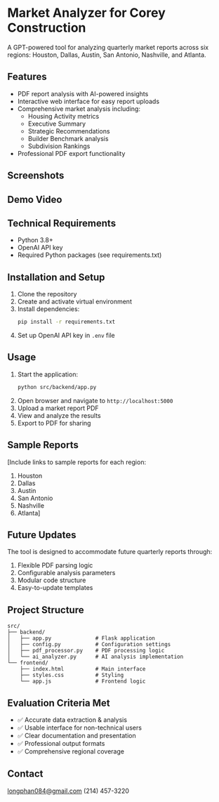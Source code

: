 # Market Analyzer for Corey Construction

A GPT-powered tool for analyzing quarterly market reports across six regions: Houston, Dallas, Austin, San Antonio, Nashville, and Atlanta.

## Features
- PDF report analysis with AI-powered insights
- Interactive web interface for easy report uploads
- Comprehensive market analysis including:
  - Housing Activity metrics
  - Executive Summary
  - Strategic Recommendations
  - Builder Benchmark analysis
  - Subdivision Rankings
- Professional PDF export functionality

## Screenshots


## Demo Video


## Technical Requirements
- Python 3.8+
- OpenAI API key
- Required Python packages (see requirements.txt)

## Installation and Setup
1. Clone the repository
2. Create and activate virtual environment
3. Install dependencies:
   ```bash
   pip install -r requirements.txt
   ```
4. Set up OpenAI API key in `.env` file

## Usage
1. Start the application:
   ```bash
   python src/backend/app.py
   ```
2. Open browser and navigate to `http://localhost:5000`
3. Upload a market report PDF
4. View and analyze the results
5. Export to PDF for sharing

## Sample Reports
[Include links to sample reports for each region:
1. Houston
2. Dallas
3. Austin
4. San Antonio
5. Nashville
6. Atlanta]

## Future Updates
The tool is designed to accommodate future quarterly reports through:
1. Flexible PDF parsing logic
2. Configurable analysis parameters
3. Modular code structure
4. Easy-to-update templates

## Project Structure
```
src/
├── backend/
│   ├── app.py              # Flask application
│   ├── config.py           # Configuration settings
│   ├── pdf_processor.py    # PDF processing logic
│   └── ai_analyzer.py      # AI analysis implementation
└── frontend/
    ├── index.html          # Main interface
    ├── styles.css          # Styling
    └── app.js              # Frontend logic
```

## Evaluation Criteria Met
- ✅ Accurate data extraction & analysis
- ✅ Usable interface for non-technical users
- ✅ Clear documentation and presentation
- ✅ Professional output formats
- ✅ Comprehensive regional coverage

## Contact
longphan084@gmail.com
(214) 457-3220